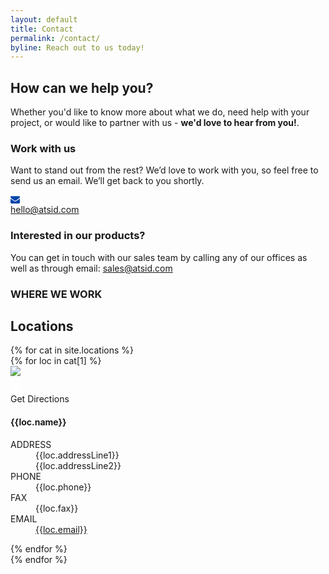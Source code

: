 ```yaml
---
layout: default
title: Contact
permalink: /contact/
byline: Reach out to us today!
---
```


<article class="hero hero--contact">
    <div class="hero__content hero__content--short">
        <h2 class="hero__title">How can we help you?</h2>
        <p class="hero__summary">Whether you'd like to know more about what we do, need help with your project, or would like to partner with us - <strong>we'd love to hear from you!</strong>.</p>    
    </div>
</article>

<section class="contact-container">
    <article class="contact-information">
        <div>
            <h3>Work with us</h3>
            <p>Want to stand out from the rest? We’d love to work with you, so feel free to send us an email. We’ll get back to you shortly.
            <div class="mail-link">
                <div class="mail-icon">
                    <svg version="1.1" xmlns="http://www.w3.org/2000/svg" xmlns:xlink="http://www.w3.org/1999/xlink" width="15" height="15" viewBox="0 0 14 14">
                        <path d="M14 5.547v6.203q0 0.516-0.367 0.883t-0.883 0.367h-11.5q-0.516 0-0.883-0.367t-0.367-0.883v-6.203q0.344 0.383 0.789 0.68 2.828 1.922 3.883 2.695 0.445 0.328 0.723 0.512t0.738 0.375 0.859 0.191h0.016q0.398 0 0.859-0.191t0.738-0.375 0.723-0.512q1.328-0.961 3.891-2.695 0.445-0.305 0.781-0.68zM14 3.25q0 0.617-0.383 1.18t-0.953 0.961q-2.937 2.039-3.656 2.539-0.078 0.055-0.332 0.238t-0.422 0.297-0.406 0.254-0.449 0.211-0.391 0.070h-0.016q-0.18 0-0.391-0.070t-0.449-0.211-0.406-0.254-0.422-0.297-0.332-0.238q-0.711-0.5-2.047-1.426t-1.602-1.113q-0.484-0.328-0.914-0.902t-0.43-1.066q0-0.609 0.324-1.016t0.926-0.406h11.5q0.508 0 0.879 0.367t0.371 0.883z" fill="#0045AC"></path>
                    </svg>
                </div>
                <a href="mailto:hello@atsid.com">hello@atsid.com</a>
            </div>
            </p>
        </div>
        <div>
            <h3>Interested in our products?</h3>
            <p>You can get in touch with our sales team by calling any of our offices as well as through email: <a href="mailto:sales@atsid.com">sales@atsid.com</a></p>
        </div>
    </article>
    <article id="locations" class="contact-locations">
        <h3>WHERE WE WORK</h3>
        <h2>Locations</h2>
        {% for cat in site.locations %}
            <div class="location-list">
            {% for loc in cat[1] %}
                <div class="location-list__item">
                    <div class="location-list__item__photo">
                        <img src="{{loc.photo}}"/>
                        <div class="location-list__item__photo__hover">
                            <div class="directions-icon">
                                <svg version="1.1" xmlns="http://www.w3.org/2000/svg" xmlns:xlink="http://www.w3.org/1999/xlink" width="16" height="28" viewBox="0 0 8 14">
                                    <path d="M6 5q0-0.828-0.586-1.414t-1.414-0.586-1.414 0.586-0.586 1.414 0.586 1.414 1.414 0.586 1.414-0.586 0.586-1.414zM8 5q0 0.852-0.258 1.398l-2.844 6.047q-0.125 0.258-0.371 0.406t-0.527 0.148-0.527-0.148-0.363-0.406l-2.852-6.047q-0.258-0.547-0.258-1.398 0-1.656 1.172-2.828t2.828-1.172 2.828 1.172 1.172 2.828z" fill="#fff"></path>
                                    </svg>
                            </div>
                            <div>Get Directions</div>
                        </div>
                    </div>
                    <h4>{{loc.name}}</h4>
                    <dl>
                        <dt>ADDRESS</dt>
                        <dd>
                            <div>{{loc.addressLine1}}</div>
                            <div>{{loc.addressLine2}}</div>
                        </dd>
                        <dt>PHONE</dt>
                        <dd>{{loc.phone}}</dd>
                        <dt>FAX</dt>
                        <dd>{{loc.fax}}</dd>
                        <dt>EMAIL</dt>
                        <dd><a href="mailto:{{loc.email}}">{{loc.email}}</a></dd>
                    </dl>
                </div>
            {% endfor %}
            </div>
        {% endfor %}
    </article>
</section>